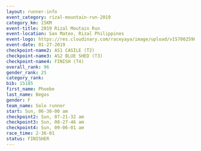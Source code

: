```yaml
---
layout: runner-info 
event_category: rizal-mountain-run-2019 
category_km: 15KM 
event-title: 2019 Rizal Moutain Run 
event-location: San Mateo, Rizal Philippines 
event-logo: https://res.cloudinary.com/raceyaya/image/upload/v1570025909/logo/rizal-mountain_gkfete.jpg 
event-date: 01-27-2019 
checkpoint-name2: AS1 CASILE (T2) 
checkpoint-name3: AS2 BLUE SHED (T3) 
checkpoint-name4: FINISH (T4) 
overall_rank: 96
gender_rank: 25
category_rank: 
bib: 15185
first_name: Phoebe
last_name: Begas
gender: F
team_name: Solo runner
start: Sun, 06-30-00 am
checkpoint2: Sun, 07-21-32 am
checkpoint3: Sun, 08-27-46 am
checkpoint4: Sun, 09-06-01 am
race_time: 2-36-01
status: FINISHER
---
```

